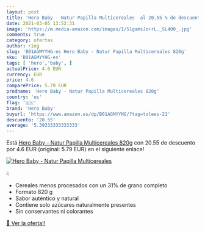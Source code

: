 ```yaml
---
layout: post
title: 'Hero Baby - Natur Papilla Multicereales  al 20.55 % de descuento'
date: 2021-03-05 13:52:31
image: 'https://m.media-amazon.com/images/I/51gamsJo+rL._SL400_.jpg'
comments: true
category: ofertas
author: ring
slug: 'B01AGMYYHG-es Hero Baby - Natur Papilla Multicereales 820g'
sku: 'B01AGMYYHG-es'
tags: [ 'hero','baby', ]
actualPrice: 4.6 EUR
currency: EUR
price: 4.6
comparePrice: 5.79 EUR
prodname: 'Hero Baby - Natur Papilla Multicereales 820g'
country: 'es'
flag: '🇪🇸'
brand: 'Hero Baby'
buyurl: 'https://www.amazon.es/dp/B01AGMYYHG/?tag=tolees-21'
descuento: '20.55'
average: '5.39333333333333'
---
```


Está [Hero Baby - Natur Papilla Multicereales 820g](https://www.amazon.es/dp/B01AGMYYHG/?tag=tolees-21) con 20.55 de descuento por 4.6 EUR (original: 5.79 EUR) en el siguiente enlace!

[![Hero Baby - Natur Papilla Multicereales ](https://m.media-amazon.com/images/I/51gamsJo+rL._SL400_.jpg)](https://www.amazon.es/dp/B01AGMYYHG/?tag=tolees-21)

ℹ️:

- Cereales menos procesados con un 31% de grano completo
- Formato 820 g
- Sabor auténtico y natural
- Contiene solo azúcares naturalmente presentes
- Sin conservantes ni colorantes

[🛒 Ver la oferta!!](https://www.amazon.es/dp/B01AGMYYHG/?tag=tolees-21)
